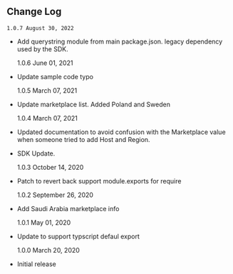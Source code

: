 ## Change Log
    1.0.7 August 30, 2022

- Add querystring module from main package.json. legacy dependency used by the SDK.

    1.0.6 June 01, 2021

- Update sample code typo

    1.0.5 March 07, 2021

- Update marketplace list. Added Poland and Sweden

  1.0.4 March 07, 2021

- Updated documentation to avoid confusion with the Marketplace value when someone tried to add Host and Region.
- SDK Update.

  1.0.3 October 14, 2020

- Patch to revert back support module.exports for require

  1.0.2 September 26, 2020

- Add Saudi Arabia marketplace info

  1.0.1 May 01, 2020

- Update to support typscript defaul export

  1.0.0 March 20, 2020

- Initial release
